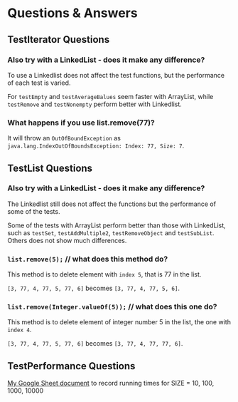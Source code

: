 # Questions & Answers

## TestIterator Questions
### Also try with a LinkedList - does it make any difference?
To use a Linkedlist does not affect the test functions, but the performance of each test is varied. 

For `testEmpty` and `testAverageBalues` seem faster with ArrayList, while `testRemove` and `testNonempty` perform better with Linkedlist.

### What happens if you use list.remove(77)?
It will throw an `OutOfBoundException` as `java.lang.IndexOutOfBoundsException: Index: 77, Size: 7`.

## TestList Questions
### Also try with a LinkedList - does it make any difference?
The Linkedlist still does not affect the functions but the performance of some of the tests.

Some of the tests with ArrayList perform better than those with LinkedList, such as `testSet`, `testAddMultiple2`, `testRemoveObject` and `testSubList`. Others does not show much differences.

### `list.remove(5);` // what does this method do?
This method is to delete element with `index 5`, that is 77 in the list.

`[3, 77, 4, 77, 5, 77, 6]` becomes `[3, 77, 4, 77, 5, 6]`.

### `list.remove(Integer.valueOf(5));` // what does this one do?
This method is to delete element of integer number 5 in the list, the one with `index 4`.

`[3, 77, 4, 77, 5, 77, 6]` becomes `[3, 77, 4, 77, 77, 6]`.

## TestPerformance Questions
[My Google Sheet document](https://docs.google.com/spreadsheets/d/15iLQ7I2MwR-ArpZwzql9efGmgKMOe9XNoixdfz3pTLc/edit?usp=sharing) to record running times for SIZE = 10, 100, 1000, 10000
 